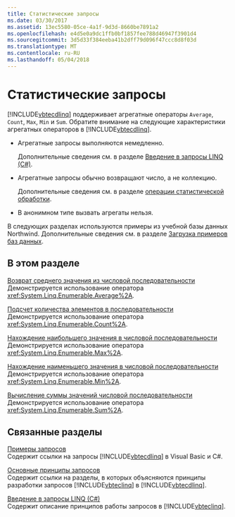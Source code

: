 ```yaml
---
title: Статистические запросы
ms.date: 03/30/2017
ms.assetid: 13ec5580-05ce-4a1f-9d3d-8660be7891a2
ms.openlocfilehash: e4d5e0a9dc1ffb0bf1857fee788d46947f3901d4
ms.sourcegitcommit: 3d5d33f384eeba41b2dff79d096f47ccc8d8f03d
ms.translationtype: MT
ms.contentlocale: ru-RU
ms.lasthandoff: 05/04/2018
---
```

# <a name="aggregate-queries"></a>Статистические запросы
[!INCLUDE[vbtecdlinq](../../../../../../includes/vbtecdlinq-md.md)] поддерживает агрегатные операторы `Average`, `Count`, `Max`, `Min` и `Sum`. Обратите внимание на следующие характеристики агрегатных операторов в [!INCLUDE[vbtecdlinq](../../../../../../includes/vbtecdlinq-md.md)].  
  
-   Агрегатные запросы выполняются немедленно.  
  
     Дополнительные сведения см. в разделе [Введение в запросы LINQ (C#)](~/docs/csharp/programming-guide/concepts/linq/introduction-to-linq-queries.md).  
  
-   Агрегатные запросы обычно возвращают число, а не коллекцию.  
  
     Дополнительные сведения см. в разделе [операции статистической обработки](http://msdn.microsoft.com/library/36d97c83-5de5-457d-971d-10a69365e7c4).  
  
-   В анонимном типе вызвать агрегаты нельзя.  
  
 В следующих разделах используются примеры из учебной базы данных Northwind. Дополнительные сведения см. в разделе [Загрузка примеров баз данных](../../../../../../docs/framework/data/adonet/sql/linq/downloading-sample-databases.md).  
  
## <a name="in-this-section"></a>В этом разделе  
 [Возврат среднего значения из числовой последовательности](../../../../../../docs/framework/data/adonet/sql/linq/return-the-average-value-from-a-numeric-sequence.md)  
 Демонстрируется использование оператора <xref:System.Linq.Enumerable.Average%2A>.  
  
 [Подсчет количества элементов в последовательности](../../../../../../docs/framework/data/adonet/sql/linq/count-the-number-of-elements-in-a-sequence.md)  
 Демонстрируется использование оператора <xref:System.Linq.Enumerable.Count%2A>.  
  
 [Нахождение наибольшего значения в числовой последовательности](../../../../../../docs/framework/data/adonet/sql/linq/find-the-maximum-value-in-a-numeric-sequence.md)  
 Демонстрируется использование оператора <xref:System.Linq.Enumerable.Max%2A>.  
  
 [Нахождение наименьшего значения в числовой последовательности](../../../../../../docs/framework/data/adonet/sql/linq/find-the-minimum-value-in-a-numeric-sequence.md)  
 Демонстрируется использование оператора <xref:System.Linq.Enumerable.Min%2A>.  
  
 [Вычисление суммы значений числовой последовательности](../../../../../../docs/framework/data/adonet/sql/linq/compute-the-sum-of-values-in-a-numeric-sequence.md)  
 Демонстрируется использование оператора <xref:System.Linq.Enumerable.Sum%2A>.  
  
## <a name="related-sections"></a>Связанные разделы  
 [Примеры запросов](../../../../../../docs/framework/data/adonet/sql/linq/query-examples.md)  
 Содержит ссылки на запросы [!INCLUDE[vbtecdlinq](../../../../../../includes/vbtecdlinq-md.md)] в Visual Basic и C#.  
  
 [Основные принципы запросов](../../../../../../docs/framework/data/adonet/sql/linq/query-concepts.md)  
 Содержит ссылки на разделы, в которых объясняются принципы разработки запросов [!INCLUDE[vbteclinq](../../../../../../includes/vbteclinq-md.md)] в [!INCLUDE[vbtecdlinq](../../../../../../includes/vbtecdlinq-md.md)].  
  
 [Введение в запросы LINQ (C#)](~/docs/csharp/programming-guide/concepts/linq/introduction-to-linq-queries.md)  
 Содержит описание принципов работы запросов в [!INCLUDE[vbteclinq](../../../../../../includes/vbteclinq-md.md)].
